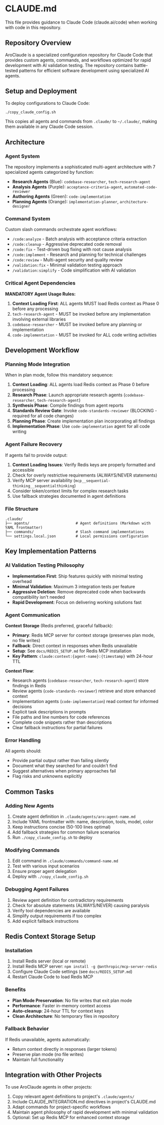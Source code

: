# CLAUDE.md

This file provides guidance to Claude Code (claude.ai/code) when working with code in this repository.

## Repository Overview

AroClaude is a specialized configuration repository for Claude Code that provides custom agents, commands, and workflows optimized for rapid development with AI validation testing. The repository contains battle-tested patterns for efficient software development using specialized AI agents.

## Setup and Deployment

To deploy configurations to Claude Code:
```bash
./copy_claude_config.sh
```

This copies all agents and commands from `.claude/` to `~/.claude/`, making them available in any Claude Code session.

## Architecture

### Agent System
The repository implements a sophisticated multi-agent architecture with 7 specialized agents categorized by function:
- **Research Agents** (Blue): `codebase-researcher`, `tech-research-agent`
- **Analysis Agents** (Purple): `acceptance-criteria-agent`, `automated-code-reviewer`
- **Authoring Agents** (Green): `code-implementation`
- **Planning Agents** (Orange): `implementation-planner`, `architecture-designer`

### Command System
Custom slash commands orchestrate agent workflows:
- `/code:analyze` - Batch analysis with acceptance criteria extraction
- `/code:cleanup` - Aggressive deprecated code removal
- `/code:fix` - Test-driven bug fixing with root cause analysis
- `/code:implement` - Research and planning for technical challenges
- `/code:review` - Multi-agent security and quality review
- `/validation:fix` - Minimal validation testing approach
- `/validation:simplify` - Code simplification with AI validation

### Critical Agent Dependencies

**MANDATORY Agent Usage Rules:**
1. **Context Loading First**: ALL agents MUST load Redis context as Phase 0 before any processing
2. `tech-research-agent` - MUST be invoked before any implementation involving external libraries
3. `codebase-researcher` - MUST be invoked before any planning or implementation
4. `code-implementation` - MUST be invoked for ALL code writing activities

## Development Workflow

### Planning Mode Integration
When in plan mode, follow this mandatory sequence:
1. **Context Loading**: ALL agents load Redis context as Phase 0 before processing
2. **Research Phase**: Launch appropriate research agents (`codebase-researcher`, `tech-research-agent`)
3. **Synthesis Phase**: Compile findings from agent reports
4. **Standards Review Gate**: Invoke `code-standards-reviewer` (BLOCKING - required for all code changes)
5. **Planning Phase**: Create implementation plan incorporating all findings
6. **Implementation Phase**: Use `code-implementation` agent for all code writing

### Agent Failure Recovery
If agents fail to provide output:
1. **Context Loading Issues**: Verify Redis keys are properly formatted and accessible
2. Check for overly restrictive requirements (ALWAYS/NEVER statements)
3. Verify MCP server availability (`mcp__sequential-thinking__sequentialthinking`)
4. Consider token/context limits for complex research tasks
5. Use fallback strategies documented in agent definitions

### File Structure
```
.claude/
├── agents/                     # Agent definitions (Markdown with YAML frontmatter)
├── commands/                   # Slash command implementations
└── settings.local.json         # Local permissions configuration
```

## Key Implementation Patterns

### AI Validation Testing Philosophy
- **Implementation First**: Ship features quickly with minimal testing overhead
- **Minimal Validation**: Maximum 3 integration tests per feature
- **Aggressive Deletion**: Remove deprecated code when backwards compatibility isn't needed
- **Rapid Development**: Focus on delivering working solutions fast

### Agent Communication

**Context Storage** (Redis preferred, graceful fallback):
- **Primary**: Redis MCP server for context storage (preserves plan mode, no file writes)
- **Fallback**: Direct context in responses when Redis unavailable
- **Setup**: See `docs/REDIS_SETUP.md` for Redis MCP installation
- **Key Pattern**: `claude:context:{agent-name}:{timestamp}` with 24-hour TTL

**Context Flow**:
- Research agents (`codebase-researcher`, `tech-research-agent`) store findings in Redis
- Review agents (`code-standards-reviewer`) retrieve and store enhanced context
- Implementation agents (`code-implementation`) read context for informed decisions
- Explicit task descriptions in prompts
- File paths and line numbers for code references
- Complete code snippets rather than descriptions
- Clear fallback instructions for partial failures

### Error Handling
All agents should:
- Provide partial output rather than failing silently
- Document what they searched for and couldn't find
- Suggest alternatives when primary approaches fail
- Flag risks and unknowns explicitly

## Common Tasks

### Adding New Agents
1. Create agent definition in `.claude/agents/aro:agent-name.md`
2. Include YAML frontmatter with: name, description, tools, model, color
3. Keep instructions concise (50-100 lines optimal)
4. Add fallback strategies for common failure scenarios
5. Run `./copy_claude_config.sh` to deploy

### Modifying Commands
1. Edit command in `.claude/commands/command-name.md`
2. Test with various input scenarios
3. Ensure proper agent delegation
4. Deploy with `./copy_claude_config.sh`

### Debugging Agent Failures
1. Review agent definition for contradictory requirements
2. Check for absolute statements (ALWAYS/NEVER) causing paralysis
3. Verify tool dependencies are available
4. Simplify output requirements if too complex
5. Add explicit fallback instructions

## Redis Context Storage Setup

### Installation
1. Install Redis server (local or remote)
2. Install Redis MCP server: `npm install -g @anthropic/mcp-server-redis`
3. Configure Claude Code settings (see `docs/REDIS_SETUP.md`)
4. Restart Claude Code to load Redis MCP

### Benefits
- **Plan Mode Preservation**: No file writes that exit plan mode
- **Performance**: Faster in-memory context access
- **Auto-cleanup**: 24-hour TTL for context keys
- **Clean Architecture**: No temporary files in repository

### Fallback Behavior
If Redis unavailable, agents automatically:
- Return context directly in responses (larger tokens)
- Preserve plan mode (no file writes)
- Maintain full functionality

## Integration with Other Projects

To use AroClaude agents in other projects:
1. Copy relevant agent definitions to project's `.claude/agents/`
2. Include CLAUDE_INTEGRATION.md directives in project's CLAUDE.md
3. Adapt commands for project-specific workflows
4. Maintain agent philosophy of rapid development with minimal validation
5. Optional: Set up Redis MCP for enhanced context storage